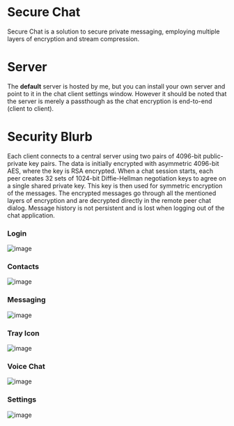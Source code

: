 # Secure Chat
Secure Chat is a solution to secure private messaging, employing multiple layers of encryption and stream compression.

# Server
The **default** server is hosted by me, but you can install your own server and point to it in the chat client settings window.
However it should be noted that the server is merely a passthough as the chat encryption is end-to-end (client to client).

# Security Blurb
Each client connects to a central server using two pairs of 4096-bit public-private key pairs. The data is initially encrypted with asymmetric 4096-bit AES, where the key is RSA encrypted. When a chat session starts, each peer creates 32 sets of 1024-bit Diffie-Hellman negotiation keys to agree on a single shared private key. This key is then used for symmetric encryption of the messages. The encrypted messages go through all the mentioned layers of encryption and are decrypted directly in the remote peer chat dialog.
Message history is not persistent and is lost when logging out of the chat application.

### Login
![image](https://github.com/user-attachments/assets/ef329f08-2276-44a4-b563-b1124306eecb)

### Contacts
![image](https://github.com/user-attachments/assets/0694ba0d-61d0-49f9-8149-a23b96c526a1)

### Messaging
![image](https://github.com/user-attachments/assets/b6e696aa-1891-4610-bcfa-f6d750af13e9)

### Tray Icon
![image](https://github.com/user-attachments/assets/0c5f9c6f-fed4-4875-a425-fc5ff3ee5542)

### Voice Chat
![image](https://github.com/user-attachments/assets/74aa49b7-21bd-4ded-ae78-21b8292320c4)

### Settings
![image](https://github.com/user-attachments/assets/ea8d8ce8-4bfe-4916-82e4-0e08c768d26c)
